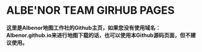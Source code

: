 # ALBE'NOR TEAM GIRHUB PAGES

**这里是Albenor地图工作社的Github主页，如果您没有使用域名：Albenor.github.io来进行地图下载的话，也可以使用本Github源码页面，但不建议使用。**
